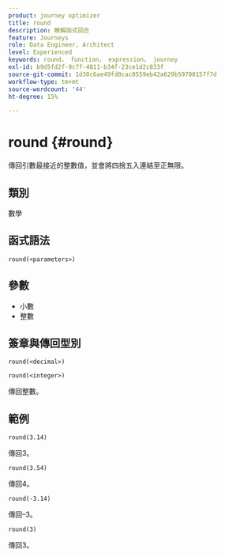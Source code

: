 ```yaml
---
product: journey optimizer
title: round
description: 瞭解函式回合
feature: Journeys
role: Data Engineer, Architect
level: Experienced
keywords: round， function， expression， journey
exl-id: b9d5fd2f-9c7f-4811-b34f-23ce1d2c833f
source-git-commit: 1d30c6ae49fd0cac0559eb42a629b59708157f7d
workflow-type: tm+mt
source-wordcount: '44'
ht-degree: 15%

---
```


# round {#round}

傳回引數最接近的整數值，並會將四捨五入連結至正無限。

## 類別

數學

## 函式語法

`round(<parameters>)`

## 參數

* 小數
* 整數

## 簽章與傳回型別

`round(<decimal>)`

`round(<integer>)`

傳回整數。

## 範例

`round(3.14)`

傳回3。

`round(3.54)`

傳回4。

`round(-3.14)`

傳回–3。

`round(3)`

傳回3。
